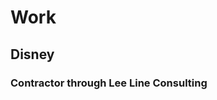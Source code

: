 
# Work
## Disney
### Contractor through Lee Line Consulting


<!--stackedit_data:
eyJoaXN0b3J5IjpbMTMwMjM2Mzg4M119
-->
